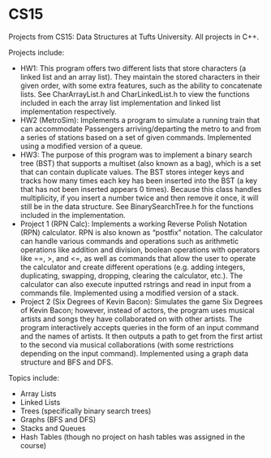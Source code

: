 # CS15
Projects from CS15: Data Structures at Tufts University. All projects in C++.

Projects include: 
- HW1: This program offers two different lists that store characters (a linked list and an array list). They maintain the stored characters in their given order, with some extra features, such as the ability to concatenate lists. See CharArrayList.h and CharLinkedList.h to view the functions included in each the array list implementation and linked list implementation respectively.
- HW2 (MetroSim): Implements a program to simulate a running train that can accommodate Passengers arriving/departing the metro to and from a series of stations based on a set of given commands. Implemented using a modified version of a queue.
- HW3: The purpose of this program was to implement a binary search tree (BST) that supports a multiset (also known as a bag), which is a set that can contain duplicate values. The BST stores integer keys and tracks how many times each key has been inserted into the BST (a key that has not been inserted appears 0 times). Because this class handles multiplicity, if you insert a number twice and then remove it once, it will still be in the data structure. See BinarySearchTree.h for the functions included in the implementation.
- Project 1 (RPN Calc): Implements a working Reverse Polish Notation (RPN) calculator. RPN is also known as “postfix” notation. The calculator can handle various commands and operations such as arithmetic operations like addition and division, boolean operations with operators like ==, >, and <=, as well as commands that allow the user to operate the calculator and create different operations (e.g. adding integers, duplicating, swapping, dropping, clearing the calculator, etc.). The calculator can also execute inputted rstrings and read in input from a commands file. Implemented using a modified version of a stack.
-  Project 2 (Six Degrees of Kevin Bacon): Simulates the game Six Degrees of Kevin Bacon; however, instead of actors, the program uses musical artists and songs they have collaborated on with other artists. The program interactively accepts queries in the form of an input command and the names of artists. It then outputs a path to get from the first artist to the second via musical collaborations (with some restrictions depending on the input command). Implemented using a graph data structure and BFS and DFS.

Topics include:
- Array Lists
- Linked Lists
- Trees (specifically binary search trees)
- Graphs (BFS and DFS)
- Stacks and Queues
- Hash Tables (though no project on hash tables was assigned in the course)
